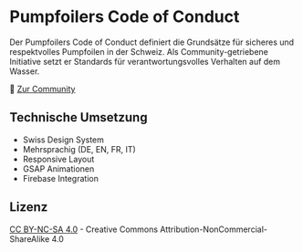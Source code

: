 # Pumpfoilers Code of Conduct

Der Pumpfoilers Code of Conduct definiert die Grundsätze für sicheres und respektvolles Pumpfoilen in der Schweiz. Als Community-getriebene Initiative setzt er Standards für verantwortungsvolles Verhalten auf dem Wasser.

🌊 [Zur Community](https://pumpfoiling.community)

## Technische Umsetzung

- Swiss Design System
- Mehrsprachig (DE, EN, FR, IT)
- Responsive Layout
- GSAP Animationen
- Firebase Integration

## Lizenz

[CC BY-NC-SA 4.0](https://creativecommons.org/licenses/by-nc-sa/4.0/) - Creative Commons Attribution-NonCommercial-ShareAlike 4.0